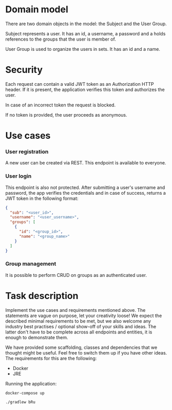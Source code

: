 # Domain model

There are two domain objects in the model: the Subject and the User Group.

Subject represents a user. It has an id, a username, a password and a holds references to the groups that the user is member of.

User Group is used to organize the users in sets. It has an id and a name. 

# Security

Each request can contain a valid JWT token as an Authorization HTTP header. If it is present, 
the application verifies this token and authorizes the user.

In case of an incorrect token the request is blocked.

If no token is provided, the user proceeds as anonymous.

# Use cases

### User registration

A new user can be created via REST. This endpoint is available to everyone.

### User login

This endpoint is also not protected. After submitting a user's username and password, the app verifies the credentials and
in case of success, returns a JWT token in the following format:

```json
{
  "sub": "<user_id>",
  "username": "<user_username>",
  "groups": [
    {
      "id": "<group_id>",
      "name": "<group_name>"
    }
  ]
}
```

### Group management

It is possible to perform CRUD on groups as an authenticated user.

# Task description

Implement the use cases and requirements mentioned above. The statements are vague on purpose, let your creativity loose!
We expect the described minimal requirements to be met, but we also welcome any industry best practises / optional show-off
of your skills and ideas. The latter don't have to be complete across all endpoints and entities, it is enough to demonstrate them.

We have provided some scaffolding, classes and dependencies that we thought might be useful. 
Feel free to switch them up if you have other ideas. The requirements for this are the following:

* Docker
* JRE

Running the application:

```docker-compose up```

```./gradlew bRu```
